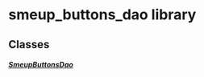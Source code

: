 


# smeup_buttons_dao library











## Classes

##### [SmeupButtonsDao](../smeup_daos_smeup_buttons_dao/SmeupButtonsDao-class.md)



 















